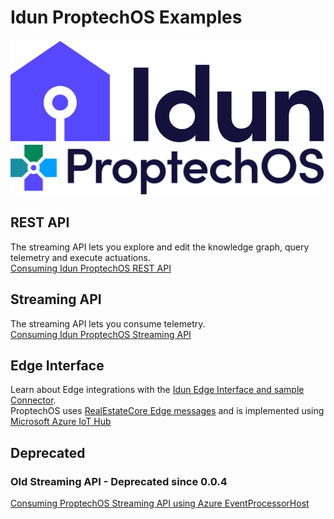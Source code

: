 # Idun ProptechOS Examples
![Idun logo](images/Idun-logotype-ex.png)
![ProptechOS logo](images/ProptechOS-logotype.png)
## REST API
The streaming API lets you explore and edit the knowledge graph, query telemetry and execute actuations.  
[Consuming Idun ProptechOS REST API](https://github.com/Vasakronan/Idun-Examples/tree/master/ProptechOS-Api/)

## Streaming API
The streaming API lets you consume telemetry.  
[Consuming Idun ProptechOS Streaming API](https://github.com/Vasakronan/Idun-Examples/tree/master/ProptechOS-Streaming-Api/)

## Edge Interface
Learn about Edge integrations with the [Idun Edge Interface and sample Connector](https://github.com/Vasakronan/Idun-Examples/tree/master/ProptechOS-Edge-Interface).  
ProptechOS uses [RealEstateCore Edge messages](https://github.com/RealEstateCore/rec/tree/master/api/edge_messages) and is implemented using [Microsoft Azure IoT Hub](https://azure.microsoft.com/en-us/services/iot-hub/)

## Deprecated
### Old Streaming API - Deprecated since 0.0.4
[Consuming ProptechOS Streaming API using Azure EventProcessorHost](https://github.com/Vasakronan/Idun-Examples/tree/master/ProptechOS-Streaming-Api/Consumer/netcore/Idun.StreamingApi.Examples/Idun.StreamingApi.Examples)
